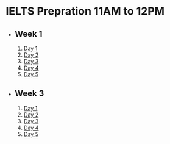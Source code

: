 # IELTS Prepration 11AM to 12PM

- ## Week 1

   1. [Day 1](https://www.facebook.com/iCodeguru/videos/750411973658200)
   2. [Day 2](https://www.facebook.com/iCodeguru/videos/968313851689558)
   3. [Day 3]()
   4. [Day 4](https://web.facebook.com/iCodeguru/videos/425648477060989)
   5. [Day 5](https://web.facebook.com/iCodeguru/videos/1647695302434984)

<!-- - ## Week 2

   1. [Day 1](https://web.facebook.com/iCodeguru/videos/440773108816339)
   2. [Day 2](https://web.facebook.com/iCodeguru/videos/459676770340828)
   3. [Day 3](https://web.facebook.com/iCodeguru/videos/1165064691306428)
   4. [Day 4](https://web.facebook.com/iCodeguru/videos/1643596006402285)
   5. [Day 5](https://web.facebook.com/iCodeguru/videos/2182860702092122) -->

- ## Week 3

   1. [Day 1](https://web.facebook.com/iCodeguru/videos/1012534087197828)
   2. [Day 2]()
   3. [Day 3]()
   4. [Day 4]()
   5. [Day 5]()

<!-- - ## Week 

   1. [Day 1]()
   2. [Day 2]()
   3. [Day 3]()
   4. [Day 4]()
   5. [Day 5]() -->